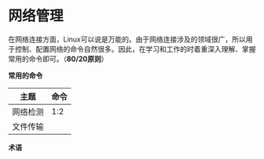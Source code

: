 # 网络管理

在网络连接方面，Linux可以说是万能的。由于网络连接涉及的领域很广，所以用于控制、配置网络的命令自然很多。因此，在学习和工作的时着重深入理解、掌握常用的命令即可。（**80/20原则**）

**常用的命令**

| 主题 | 命令 |
| -- | -- |
| 网络检测 | 1:2 |
| 文件传输 | |

**术语**
